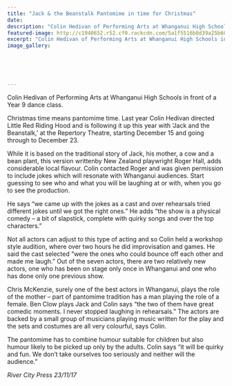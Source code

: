 ```yaml
---
title: "Jack & the Beanstalk Pantomime in time for Christmas"
date: 
description: "Colin Hedivan of Performing Arts at Whanganui High Schools in front of a Year 9 dance class..."
featured-image: http://c1940652.r52.cf0.rackcdn.com/5a1f5516b8d39a25b6000b96/Colin-Hedivan-Jack--Beanstalk-RCP-23-nov.jpg
excerpt: "Colin Hedivan of Performing Arts at Whanganui High Schools in front of a Year 9 dance class."
image_gallery:
    
    
    
    
    
---
```


<p><span>Colin Hedivan of Performing Arts at Whanganui High Schools in front of a Year 9 dance class.</span></p>
<p><span>Christmas time means pantomime time. Last year Colin Hedivan directed Little Red Riding Hood and is following it up this year with &lsquo;Jack and the Beanstalk,&rsquo; at the Repertory Theatre, starting December 15 and going through to December 23.</span></p>
<p><span>While it is based on the traditional story of Jack, his mother, a cow and a bean plant, this version written</span><span class="text_exposed_show">by New Zealand playwright Roger Hall, adds considerable local flavour. Colin contacted Roger and was given permission to include jokes which will resonate with Whanganui audiences. Start guessing to see who and what you will be laughing at or with, when you go to see the production.<br /></span></p>
<p><span class="text_exposed_show">He says &ldquo;we came up with the jokes as a cast and over rehearsals tried different jokes until we got the right ones.&rdquo; He adds &ldquo;the show is a physical comedy &ndash; a bit of slapstick, complete with quirky songs and over the top characters.&rdquo;<br /></span></p>
<p><span class="text_exposed_show">Not all actors can adjust to this type of acting and so Colin held a workshop style audition, where over two hours he did improvisation and games. He said the cast selected &ldquo;were the ones who could bounce off each other and made me laugh.&rdquo; Out of the seven actors, there are two relatively new actors, one who has been on stage only once in Whanganui and one who has done only one previous show.<br /></span></p>
<p><span class="text_exposed_show">Chris McKenzie, surely one of the best actors in Whanganui, plays the role of the mother &ndash; part of pantomime tradition has a man playing the role of a female. Ben Clow plays Jack and Colin says &ldquo;the two of them have great comedic moments. I never stopped laughing in rehearsals.&rdquo; The actors are backed by a small group of musicians playing music written for the play and the sets and costumes are all very colourful, says Colin.<br /></span></p>
<p><span class="text_exposed_show">The pantomime has to combine humour suitable for children but also humour likely to be picked up only by the adults. Colin says &ldquo;it will be quirky and fun. We don&rsquo;t take ourselves too seriously and neither will the audience.&rdquo;</span></p>
<p><em><span class="text_exposed_show">River City Press 23/11/17</span></em></p>

